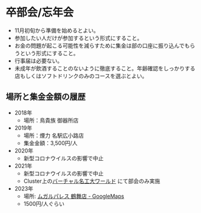 # 卒部会/忘年会
- 11月初旬から準備を始めるとよい。
- 参加したい人だけが参加するという形式にすること。
- お金の問題が起こる可能性を減らすために集金は部の口座に振り込んでもらうという形式にすること。
- 行事届は必要ない。
- 未成年が飲酒することのないように徹底すること。年齢確認をしっかりする店もしくはソフトドリンクのみのコースを選ぶとよい。

## 場所と集金金額の履歴
- 2018年
    - 場所：鳥貴族 御器所店
- 2019年
    - 場所：煙力 名駅広小路店
    - 集金金額：3,500円/人
- 2020年
    - 新型コロナウイルスの影響で中止
- 2021年
    - 新型コロナウイルスの影響で中止
    - Cluster上の[バーチャル名工大ワールド](https://cluster.mu/w/f4c89c0d-720e-42b7-ad00-883c00e283c1) にて部会のみ実施
- 2023年
    - 場所: [ムガルパレス 鶴舞店 - GoogleMaps](https://maps.app.goo.gl/kFzpd6kg14bad3qbA?g_st=ic)
    - 1500円/人ぐらい
